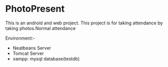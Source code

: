 # PhotoPresent
This is an android and web project. This project is for taking attendance by taking photos.Normal attendance 

Environment:-
- Neatbeans Server
- Tomcat Server
- xampp: mysql database(testdb)
